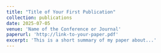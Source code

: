```yaml
---
title: "Title of Your First Publication"
collection: publications
date: 2025-07-05
venue: 'Name of the Conference or Journal'
paperurl: 'http://link-to-your-paper.pdf'
excerpt: 'This is a short summary of my paper about...'
---
```

